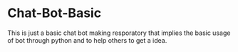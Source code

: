 # Chat-Bot-Basic
This is just a basic chat bot making resporatory that implies the basic usage of bot through python and to help others to get a idea.
